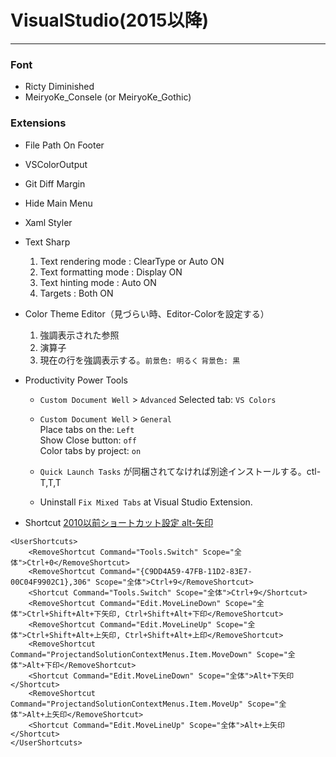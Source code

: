 # VisualStudio(2015以降)
- - -


### Font
- Ricty Diminished
- MeiryoKe_Consele (or MeiryoKe_Gothic)

### Extensions
- File Path On Footer
- VSColorOutput
- Git Diff Margin
- Hide Main Menu
- Xaml Styler
- Text Sharp
  1. Text rendering mode : ClearType or Auto ON  
  1. Text formatting mode : Display ON  
  1. Text hinting mode : Auto ON  
  1. Targets : Both ON  
- Color Theme Editor（見づらい時、Editor-Colorを設定する）  
  1. 強調表示された参照
  1. 演算子
  1. 現在の行を強調表示する。`前景色: 明るく` `背景色: 黒`

- Productivity Power Tools
  - `Custom Document Well` > `Advanced`
  Selected tab: `VS Colors`

  - `Custom Document Well` > `General`  
  Place tabs on the: `Left`  
  Show Close button: `off`  
  Color tabs by project: `on`  
  
  - `Quick Launch Tasks` が同梱されてなければ別途インストールする。ctl-T,T,T

  - Uninstall `Fix Mixed Tabs` at Visual Studio Extension.


- Shortcut [2010以前ショートカット設定 alt-矢印](https://gist.github.com/masaru-b-cl/4378557)  

```
<UserShortcuts>
    <RemoveShortcut Command="Tools.Switch" Scope="全体">Ctrl+0</RemoveShortcut>
    <RemoveShortcut Command="{C9DD4A59-47FB-11D2-83E7-00C04F9902C1},306" Scope="全体">Ctrl+9</RemoveShortcut>
    <Shortcut Command="Tools.Switch" Scope="全体">Ctrl+9</Shortcut>
    <RemoveShortcut Command="Edit.MoveLineDown" Scope="全体">Ctrl+Shift+Alt+下矢印, Ctrl+Shift+Alt+下印</RemoveShortcut>
    <RemoveShortcut Command="Edit.MoveLineUp" Scope="全体">Ctrl+Shift+Alt+上矢印, Ctrl+Shift+Alt+上印</RemoveShortcut>
    <RemoveShortcut Command="ProjectandSolutionContextMenus.Item.MoveDown" Scope="全体">Alt+下印</RemoveShortcut>
    <Shortcut Command="Edit.MoveLineDown" Scope="全体">Alt+下矢印</Shortcut>
    <RemoveShortcut Command="ProjectandSolutionContextMenus.Item.MoveUp" Scope="全体">Alt+上矢印</RemoveShortcut>
    <Shortcut Command="Edit.MoveLineUp" Scope="全体">Alt+上矢印</Shortcut>
</UserShortcuts>
```